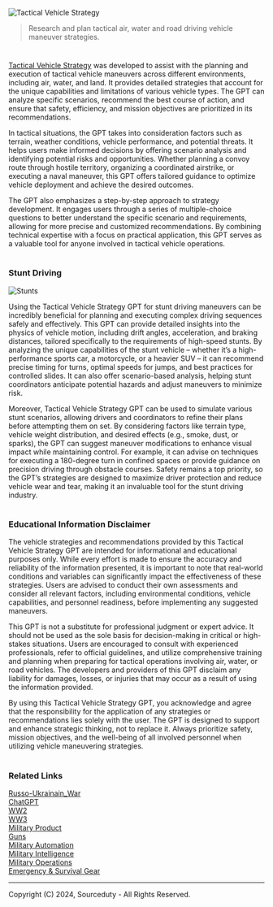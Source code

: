 ![Tactical Vehicle Strategy](https://github.com/user-attachments/assets/d8de82cf-b585-4ed7-8875-4532b8337cc6)

> Research and plan tactical air, water and road driving vehicle maneuver strategies.

#

[Tactical Vehicle Strategy]() was developed to assist with the planning and execution of tactical vehicle maneuvers across different environments, including air, water, and land. It provides detailed strategies that account for the unique capabilities and limitations of various vehicle types. The GPT can analyze specific scenarios, recommend the best course of action, and ensure that safety, efficiency, and mission objectives are prioritized in its recommendations.

In tactical situations, the GPT takes into consideration factors such as terrain, weather conditions, vehicle performance, and potential threats. It helps users make informed decisions by offering scenario analysis and identifying potential risks and opportunities. Whether planning a convoy route through hostile territory, organizing a coordinated airstrike, or executing a naval maneuver, this GPT offers tailored guidance to optimize vehicle deployment and achieve the desired outcomes.

The GPT also emphasizes a step-by-step approach to strategy development. It engages users through a series of multiple-choice questions to better understand the specific scenario and requirements, allowing for more precise and customized recommendations. By combining technical expertise with a focus on practical application, this GPT serves as a valuable tool for anyone involved in tactical vehicle operations.

#
### Stunt Driving

![Stunts](https://github.com/user-attachments/assets/8eb44486-069c-4013-8317-339cd8e5eb1f)

Using the Tactical Vehicle Strategy GPT for stunt driving maneuvers can be incredibly beneficial for planning and executing complex driving sequences safely and effectively. This GPT can provide detailed insights into the physics of vehicle motion, including drift angles, acceleration, and braking distances, tailored specifically to the requirements of high-speed stunts. By analyzing the unique capabilities of the stunt vehicle – whether it’s a high-performance sports car, a motorcycle, or a heavier SUV – it can recommend precise timing for turns, optimal speeds for jumps, and best practices for controlled slides. It can also offer scenario-based analysis, helping stunt coordinators anticipate potential hazards and adjust maneuvers to minimize risk.

Moreover, Tactical Vehicle Strategy GPT can be used to simulate various stunt scenarios, allowing drivers and coordinators to refine their plans before attempting them on set. By considering factors like terrain type, vehicle weight distribution, and desired effects (e.g., smoke, dust, or sparks), the GPT can suggest maneuver modifications to enhance visual impact while maintaining control. For example, it can advise on techniques for executing a 180-degree turn in confined spaces or provide guidance on precision driving through obstacle courses. Safety remains a top priority, so the GPT’s strategies are designed to maximize driver protection and reduce vehicle wear and tear, making it an invaluable tool for the stunt driving industry.

#
### Educational Information Disclaimer

The vehicle strategies and recommendations provided by this Tactical Vehicle Strategy GPT are intended for informational and educational purposes only. While every effort is made to ensure the accuracy and reliability of the information presented, it is important to note that real-world conditions and variables can significantly impact the effectiveness of these strategies. Users are advised to conduct their own assessments and consider all relevant factors, including environmental conditions, vehicle capabilities, and personnel readiness, before implementing any suggested maneuvers.

This GPT is not a substitute for professional judgment or expert advice. It should not be used as the sole basis for decision-making in critical or high-stakes situations. Users are encouraged to consult with experienced professionals, refer to official guidelines, and utilize comprehensive training and planning when preparing for tactical operations involving air, water, or road vehicles. The developers and providers of this GPT disclaim any liability for damages, losses, or injuries that may occur as a result of using the information provided.

By using this Tactical Vehicle Strategy GPT, you acknowledge and agree that the responsibility for the application of any strategies or recommendations lies solely with the user. The GPT is designed to support and enhance strategic thinking, not to replace it. Always prioritize safety, mission objectives, and the well-being of all involved personnel when utilizing vehicle maneuvering strategies.

#
### Related Links

[Russo-Ukrainain_War](https://github.com/sourceduty/Russo-Ukrainian_War)
<br>
[ChatGPT](https://github.com/sourceduty/ChatGPT)
<br>
[WW2](https://github.com/sourceduty/WW2)
<br>
[WW3](https://github.com/sourceduty/WW3)
<br>
[Military Product](https://github.com/sourceduty/Military_Product)
<br>
[Guns](https://github.com/sourceduty/Guns)
<br>
[Military Automation](https://github.com/sourceduty/Military_Automation)
<br>
[Military Intelligence](https://github.com/sourceduty/Military_Intelligence)
<br>
[Military Operations](https://github.com/sourceduty/Military_Operations)
<br>
[Emergency & Survival Gear](https://github.com/sourceduty/Emergency_Survival_Gear)

***
Copyright (C) 2024, Sourceduty - All Rights Reserved.
